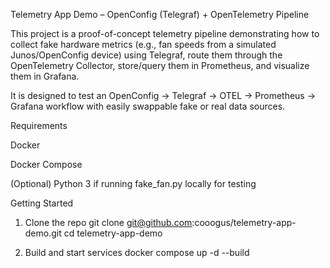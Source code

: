Telemetry App Demo – OpenConfig (Telegraf) + OpenTelemetry Pipeline

This project is a proof-of-concept telemetry pipeline demonstrating how to collect fake hardware metrics (e.g., fan speeds from a simulated Junos/OpenConfig device) using Telegraf, route them through the OpenTelemetry Collector, store/query them in Prometheus, and visualize them in Grafana.

It is designed to test an OpenConfig → Telegraf → OTEL → Prometheus → Grafana workflow with easily swappable fake or real data sources.

Requirements

Docker

Docker Compose

(Optional) Python 3 if running fake_fan.py locally for testing

Getting Started
1. Clone the repo
git clone git@github.com:cooogus/telemetry-app-demo.git
cd telemetry-app-demo

2. Build and start services
docker compose up -d --build 
